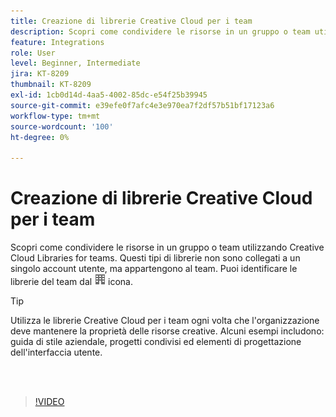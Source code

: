 ```yaml
---
title: Creazione di librerie Creative Cloud per i team
description: Scopri come condividere le risorse in un gruppo o team utilizzando Creative Cloud Libraries for teams
feature: Integrations
role: User
level: Beginner, Intermediate
jira: KT-8209
thumbnail: KT-8209
exl-id: 1cb0d14d-4aa5-4002-85dc-e54f25b39945
source-git-commit: e39efe0f7afc4e3e970ea7f2df57b51bf17123a6
workflow-type: tm+mt
source-wordcount: '100'
ht-degree: 0%

---
```


# Creazione di librerie Creative Cloud per i team

Scopri come condividere le risorse in un gruppo o team utilizzando Creative Cloud Libraries for teams. Questi tipi di librerie non sono collegati a un singolo account utente, ma appartengono al team. Puoi identificare le librerie del team dal ![immagine di edificio](assets/Smock_Building_18_N.png) icona.

>[!TIP]
>
>Utilizza le librerie Creative Cloud per i team ogni volta che l&#39;organizzazione deve mantenere la proprietà delle risorse creative. Alcuni esempi includono: guida di stile aziendale, progetti condivisi ed elementi di progettazione dell&#39;interfaccia utente.

<br> 

>[!VIDEO](https://video.tv.adobe.com/v/335325?hidetitle=true)
